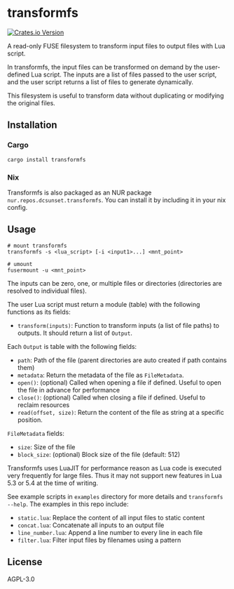 # transformfs

[![Crates.io Version](https://img.shields.io/crates/v/transformfs)](https://crates.io/crates/transformfs)

A read-only FUSE filesystem to transform input files to output files with Lua script.

In transformfs, the input files can be transformed on demand by the user-defined Lua script.
The inputs are a list of files passed to the user script,
and the user script returns a list of files to generate dynamically.

This filesystem is useful to transform data without duplicating or modifying the original files.

## Installation

### Cargo

```shell
cargo install transformfs
```

### Nix

Transformfs is also packaged as an NUR package `nur.repos.dcsunset.transformfs`.
You can install it by including it in your nix config.


## Usage

``` shell
# mount transformfs
transformfs -s <lua_script> [-i <input1>...] <mnt_point>

# umount
fusermount -u <mnt_point>
```

The inputs can be zero, one, or multiple files or directories (directories are resolved to individual files).

The user Lua script must return a module (table) with the following functions as its fields:
- `transform(inputs)`: Function to transform inputs (a list of file paths) to outputs. It should return a list of `Output`.

Each `Output` is table with the following fields:
- `path`: Path of the file (parent directories are auto created if path contains them)
- `metadata`: Return the metadata of the file as `FileMetadata`.
- `open()`: (optional) Called when opening a file if defined. Useful to open the file in advance for performance
- `close()`: (optional) Called when closing a file if defined. Useful to reclaim resources
- `read(offset, size)`: Return the content of the file as string at a specific position.

`FileMetadata` fields:
- `size`: Size of the file
- `block_size`: (optional) Block size of the file (default: 512)


Transformfs uses LuaJIT for performance reason as Lua code is executed very frequently for large files.
Thus it may not support new features in Lua 5.3 or 5.4 at the time of writing.

See example scripts in `examples` directory for more details and `transformfs --help`.
The examples in this repo include:
- `static.lua`: Replace the content of all input files to static content
- `concat.lua`: Concatenate all inputs to an output file
- `line_number.lua`: Append a line number to every line in each file
- `filter.lua`: Filter input files by filenames using a pattern


## License

AGPL-3.0

